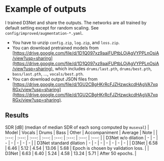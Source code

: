# Example of outputs
I trained D3Net and share the outputs. The networks are all trained by default setting except for random scaling. See `config/improved/augmentation-*.yaml`.
- You have to unzip `config.zip`, `log.zip`, and `loss.zip`.
- You can download pretrained models from [https://drive.google.com/file/d/1D1Q097xz9aaiFUPtbLOjAgVYPPLnOsiA/view?usp=sharing](https://drive.google.com/file/d/1D1Q097xz9aaiFUPtbLOjAgVYPPLnOsiA/view?usp=sharing), which includes `drums/last.pth`, `drums/best.pth`, `bass/last.pth`, ..., `vocals/best.pth`.
- You can download output JSON files from [https://drive.google.com/file/d/1GU2CBgHKrRcFJZHzwckcdHAgVA7xqRGx/view?usp=sharing](https://drive.google.com/file/d/1GU2CBgHKrRcFJZHzwckcdHAgVA7xqRGx/view?usp=sharing).

## Results
SDR [dB] (median of median SDR of each song computed by `museval`)
| Model | Vocals | Drums | Bass | Other | Accompaniment | Average | Note |
| :---: | :---: | :---: | :---: | :---: | :---: | :---: | :---: |
| D3Net w/o dilation | - | - | - | - | - | - | - |
| D3Net standard dilation | - | - | - | - | - | - | - |
| D3Net | 6.58 | 6.46 | 5.12 | 4.54 | 13.06 | 5.68 | Epoch is chosen by validation loss. |
| D3Net | 6.63 | 6.40 | 5.24 | 4.58 | 13.24 | 5.71 | After 50 epochs. |